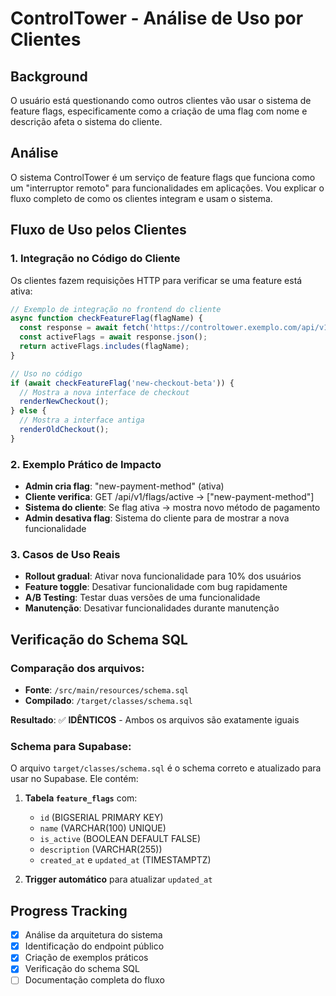 # ControlTower - Análise de Uso por Clientes

## Background
O usuário está questionando como outros clientes vão usar o sistema de feature flags, especificamente como a criação de uma flag com nome e descrição afeta o sistema do cliente.

## Análise
O sistema ControlTower é um serviço de feature flags que funciona como um "interruptor remoto" para funcionalidades em aplicações. Vou explicar o fluxo completo de como os clientes integram e usam o sistema.

## Fluxo de Uso pelos Clientes

### 1. Integração no Código do Cliente
Os clientes fazem requisições HTTP para verificar se uma feature está ativa:

```javascript
// Exemplo de integração no frontend do cliente
async function checkFeatureFlag(flagName) {
  const response = await fetch('https://controltower.exemplo.com/api/v1/flags/active');
  const activeFlags = await response.json();
  return activeFlags.includes(flagName);
}

// Uso no código
if (await checkFeatureFlag('new-checkout-beta')) {
  // Mostra a nova interface de checkout
  renderNewCheckout();
} else {
  // Mostra a interface antiga
  renderOldCheckout();
}
```

### 2. Exemplo Prático de Impacto
- **Admin cria flag**: "new-payment-method" (ativa)
- **Cliente verifica**: GET /api/v1/flags/active → ["new-payment-method"]
- **Sistema do cliente**: Se flag ativa → mostra novo método de pagamento
- **Admin desativa flag**: Sistema do cliente para de mostrar a nova funcionalidade

### 3. Casos de Uso Reais
- **Rollout gradual**: Ativar nova funcionalidade para 10% dos usuários
- **Feature toggle**: Desativar funcionalidade com bug rapidamente
- **A/B Testing**: Testar duas versões de uma funcionalidade
- **Manutenção**: Desativar funcionalidades durante manutenção

## Verificação do Schema SQL

### Comparação dos arquivos:
- **Fonte**: `/src/main/resources/schema.sql`
- **Compilado**: `/target/classes/schema.sql`

**Resultado**: ✅ **IDÊNTICOS** - Ambos os arquivos são exatamente iguais

### Schema para Supabase:
O arquivo `target/classes/schema.sql` é o schema correto e atualizado para usar no Supabase. Ele contém:

1. **Tabela `feature_flags`** com:
   - `id` (BIGSERIAL PRIMARY KEY)
   - `name` (VARCHAR(100) UNIQUE)
   - `is_active` (BOOLEAN DEFAULT FALSE)
   - `description` (VARCHAR(255))
   - `created_at` e `updated_at` (TIMESTAMPTZ)

2. **Trigger automático** para atualizar `updated_at`

## Progress Tracking
- [x] Análise da arquitetura do sistema
- [x] Identificação do endpoint público
- [x] Criação de exemplos práticos
- [x] Verificação do schema SQL
- [ ] Documentação completa do fluxo
